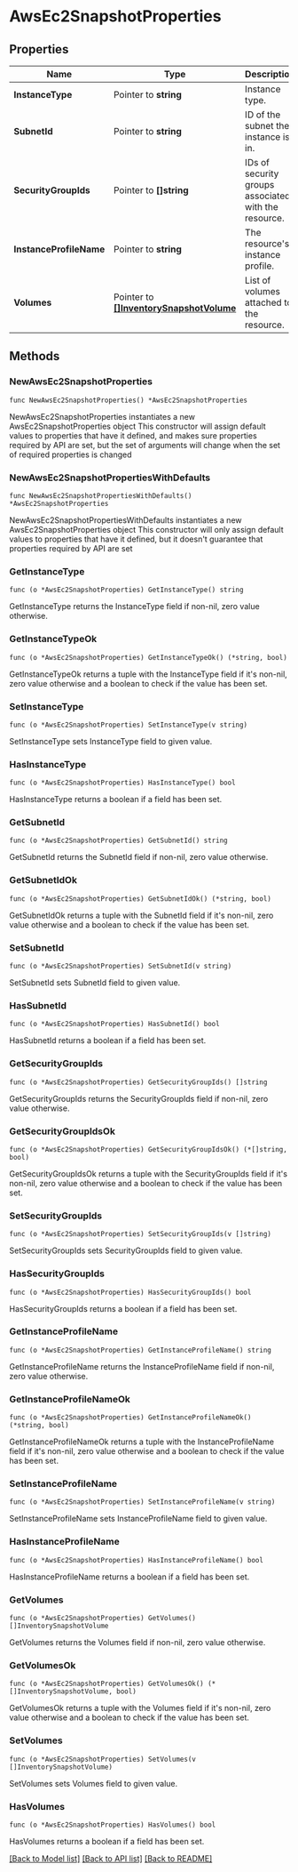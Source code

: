 # AwsEc2SnapshotProperties

## Properties

Name | Type | Description | Notes
------------ | ------------- | ------------- | -------------
**InstanceType** | Pointer to **string** | Instance type. | [optional] 
**SubnetId** | Pointer to **string** | ID of the subnet the instance is in. | [optional] 
**SecurityGroupIds** | Pointer to **[]string** | IDs of security groups associated with the resource. | [optional] 
**InstanceProfileName** | Pointer to **string** | The resource&#39;s instance profile. | [optional] 
**Volumes** | Pointer to [**[]InventorySnapshotVolume**](InventorySnapshotVolume.md) | List of volumes attached to the resource. | [optional] 

## Methods

### NewAwsEc2SnapshotProperties

`func NewAwsEc2SnapshotProperties() *AwsEc2SnapshotProperties`

NewAwsEc2SnapshotProperties instantiates a new AwsEc2SnapshotProperties object
This constructor will assign default values to properties that have it defined,
and makes sure properties required by API are set, but the set of arguments
will change when the set of required properties is changed

### NewAwsEc2SnapshotPropertiesWithDefaults

`func NewAwsEc2SnapshotPropertiesWithDefaults() *AwsEc2SnapshotProperties`

NewAwsEc2SnapshotPropertiesWithDefaults instantiates a new AwsEc2SnapshotProperties object
This constructor will only assign default values to properties that have it defined,
but it doesn't guarantee that properties required by API are set

### GetInstanceType

`func (o *AwsEc2SnapshotProperties) GetInstanceType() string`

GetInstanceType returns the InstanceType field if non-nil, zero value otherwise.

### GetInstanceTypeOk

`func (o *AwsEc2SnapshotProperties) GetInstanceTypeOk() (*string, bool)`

GetInstanceTypeOk returns a tuple with the InstanceType field if it's non-nil, zero value otherwise
and a boolean to check if the value has been set.

### SetInstanceType

`func (o *AwsEc2SnapshotProperties) SetInstanceType(v string)`

SetInstanceType sets InstanceType field to given value.

### HasInstanceType

`func (o *AwsEc2SnapshotProperties) HasInstanceType() bool`

HasInstanceType returns a boolean if a field has been set.

### GetSubnetId

`func (o *AwsEc2SnapshotProperties) GetSubnetId() string`

GetSubnetId returns the SubnetId field if non-nil, zero value otherwise.

### GetSubnetIdOk

`func (o *AwsEc2SnapshotProperties) GetSubnetIdOk() (*string, bool)`

GetSubnetIdOk returns a tuple with the SubnetId field if it's non-nil, zero value otherwise
and a boolean to check if the value has been set.

### SetSubnetId

`func (o *AwsEc2SnapshotProperties) SetSubnetId(v string)`

SetSubnetId sets SubnetId field to given value.

### HasSubnetId

`func (o *AwsEc2SnapshotProperties) HasSubnetId() bool`

HasSubnetId returns a boolean if a field has been set.

### GetSecurityGroupIds

`func (o *AwsEc2SnapshotProperties) GetSecurityGroupIds() []string`

GetSecurityGroupIds returns the SecurityGroupIds field if non-nil, zero value otherwise.

### GetSecurityGroupIdsOk

`func (o *AwsEc2SnapshotProperties) GetSecurityGroupIdsOk() (*[]string, bool)`

GetSecurityGroupIdsOk returns a tuple with the SecurityGroupIds field if it's non-nil, zero value otherwise
and a boolean to check if the value has been set.

### SetSecurityGroupIds

`func (o *AwsEc2SnapshotProperties) SetSecurityGroupIds(v []string)`

SetSecurityGroupIds sets SecurityGroupIds field to given value.

### HasSecurityGroupIds

`func (o *AwsEc2SnapshotProperties) HasSecurityGroupIds() bool`

HasSecurityGroupIds returns a boolean if a field has been set.

### GetInstanceProfileName

`func (o *AwsEc2SnapshotProperties) GetInstanceProfileName() string`

GetInstanceProfileName returns the InstanceProfileName field if non-nil, zero value otherwise.

### GetInstanceProfileNameOk

`func (o *AwsEc2SnapshotProperties) GetInstanceProfileNameOk() (*string, bool)`

GetInstanceProfileNameOk returns a tuple with the InstanceProfileName field if it's non-nil, zero value otherwise
and a boolean to check if the value has been set.

### SetInstanceProfileName

`func (o *AwsEc2SnapshotProperties) SetInstanceProfileName(v string)`

SetInstanceProfileName sets InstanceProfileName field to given value.

### HasInstanceProfileName

`func (o *AwsEc2SnapshotProperties) HasInstanceProfileName() bool`

HasInstanceProfileName returns a boolean if a field has been set.

### GetVolumes

`func (o *AwsEc2SnapshotProperties) GetVolumes() []InventorySnapshotVolume`

GetVolumes returns the Volumes field if non-nil, zero value otherwise.

### GetVolumesOk

`func (o *AwsEc2SnapshotProperties) GetVolumesOk() (*[]InventorySnapshotVolume, bool)`

GetVolumesOk returns a tuple with the Volumes field if it's non-nil, zero value otherwise
and a boolean to check if the value has been set.

### SetVolumes

`func (o *AwsEc2SnapshotProperties) SetVolumes(v []InventorySnapshotVolume)`

SetVolumes sets Volumes field to given value.

### HasVolumes

`func (o *AwsEc2SnapshotProperties) HasVolumes() bool`

HasVolumes returns a boolean if a field has been set.


[[Back to Model list]](../README.md#documentation-for-models) [[Back to API list]](../README.md#documentation-for-api-endpoints) [[Back to README]](../README.md)


